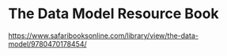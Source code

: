 # The Data Model Resource Book

https://www.safaribooksonline.com/library/view/the-data-model/9780470178454/
